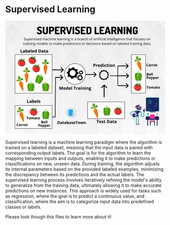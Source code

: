# Supervised Learning

![image](Supervised-Learning.png)

Supervised learning is a machine learning paradigm where the algorithm is trained on a labeled dataset, meaning that the input data is paired with corresponding output labels. The goal is for the algorithm to learn the mapping between inputs and outputs, enabling it to make predictions or classifications on new, unseen data. During training, the algorithm adjusts its internal parameters based on the provided labeled examples, minimizing the discrepancy between its predictions and the actual labels. The supervised learning process involves iteratively refining the model's ability to generalize from the training data, ultimately allowing it to make accurate predictions on new instances. This approach is widely used for tasks such as regression, where the goal is to predict a continuous value, and classification, where the aim is to categorize input data into predefined classes or labels.

Please look though this files to learn more about it!